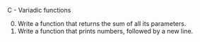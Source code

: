 C - Variadic functions

0. Write a function that returns the sum of all its parameters.
1. Write a function that prints numbers, followed by a new line.

